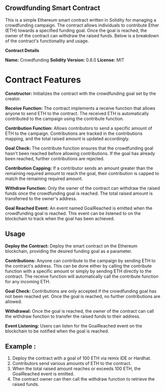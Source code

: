 ## Crowdfunding Smart Contract

This is a simple Ethereum smart contract written in Solidity for managing a crowdfunding campaign. The contract allows individuals to contribute Ether (ETH) towards a specified funding goal. Once the goal is reached, the owner of the contract can withdraw the raised funds. Below is a breakdown of the contract's functionality and usage.

**Contract Details**

**Name:** Crowdfunding
**Solidity Version:** 0.8.0
**License:** MIT

# Contract Features

**Constructor:** Initializes the contract with the crowdfunding goal set by the creator.

**Receive Function:** The contract implements a receive function that allows anyone to send ETH to the contract. The received ETH is automatically contributed to the campaign using the contribute function.

**Contribution Function:** Allows contributors to send a specific amount of ETH to the campaign. Contributions are tracked in the contributions mapping, and the total raised amount is updated accordingly.

**Goal Check:** The contribute function ensures that the crowdfunding goal hasn't been reached before allowing contributions. If the goal has already been reached, further contributions are rejected.

**Contribution Capping:** If a contributor sends an amount greater than the remaining required amount to reach the goal, their contribution is capped to match the remaining required amount.

**Withdraw Function:** Only the owner of the contract can withdraw the raised funds once the crowdfunding goal is reached. The total raised amount is transferred to the owner's address.

**Goal Reached Event:** An event named GoalReached is emitted when the crowdfunding goal is reached. This event can be listened to on the blockchain to track when the goal has been achieved.

## Usage

**Deploy the Contract:** Deploy the smart contract on the Ethereum blockchain, providing the desired funding goal as a parameter.

**Contributions:** Anyone can contribute to the campaign by sending ETH to the contract's address. This can be done either by calling the contribute function with a specific amount or simply by sending ETH directly to the contract. The receive function will automatically call the contribute function for any incoming ETH.

**Goal Check:** Contributions are only accepted if the crowdfunding goal has not been reached yet. Once the goal is reached, no further contributions are allowed.

**Withdrawal:** Once the goal is reached, the owner of the contract can call the withdraw function to transfer the raised funds to their address.

**Event Listening:** Users can listen for the GoalReached event on the blockchain to be notified when the goal is reached.

## Example : 

1. Deploy the contract with a goal of 100 ETH via remix IDE or Hardhat.
2. Contributors send various amounts of ETH to the contract.
3. When the total raised amount reaches or exceeds 100 ETH, the GoalReached event is emitted.
4. The contract owner can then call the withdraw function to retrieve the raised funds.

